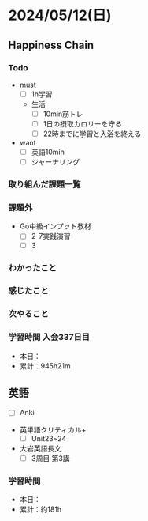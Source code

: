 # 2024/05/12(日)

## Happiness Chain

### Todo

- must
  - [ ] 1h学習
  - 生活
    - [ ] 10min筋トレ
    - [ ] 1日の摂取カロリーを守る
    - [ ] 22時までに学習と入浴を終える
- want
  - [ ] 英語10min
  - [ ] ジャーナリング

### 取り組んだ課題一覧

### 課題外

- Go中級インプット教材
  - [ ] 2-7実践演習
  - [ ] 3

### わかったこと

### 感じたこと

### 次やること

### 学習時間 入会337日目

- 本日：
- 累計：945h21m

## 英語

- [ ] Anki
- 英単語クリティカル+
  - [ ] Unit23~24
- 大岩英語長文
  - [ ] 3周目 第3講

### 学習時間

- 本日：
- 累計：約181h
